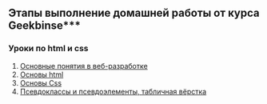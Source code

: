 ## Этапы выполнение домашней работы от курса Geekbinse***


### Уроки по html и css 

1. [Основные понятия в веб­-разработке](https://github.com/Solomaru/geet_site/tree/lesso1) 
2. [Основы html](https://github.com/Solomaru/geet_site/tree/lesso2)
3. [Основы Css](https://github.com/Solomaru/geet_site/tree/lesso3) 
4. [Псевдоклассы и псевдоэлементы, табличная вёрстка](https://github.com/Solomaru/geet_site/tree/lesso4)  